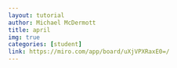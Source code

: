 ```yaml
---
layout: tutorial
author: Michael McDermott
title: april
img: true
categories: [student]
link: https://miro.com/app/board/uXjVPXRaxE0=/
---
```

